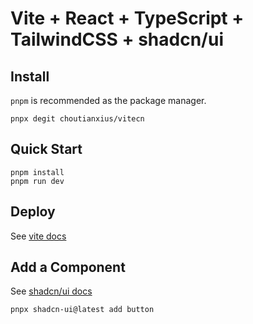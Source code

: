 # Vite + React + TypeScript + TailwindCSS + shadcn/ui

## Install

`pnpm` is recommended as the package manager.

```
pnpx degit choutianxius/vitecn
```

## Quick Start

```shell
pnpm install
pnpm run dev
```

## Deploy

See [vite docs](https://vitejs.dev/guide/static-deploy.html)

## Add a Component

See [shadcn/ui docs](https://ui.shadcn.com/docs)

```shell
pnpx shadcn-ui@latest add button
```
